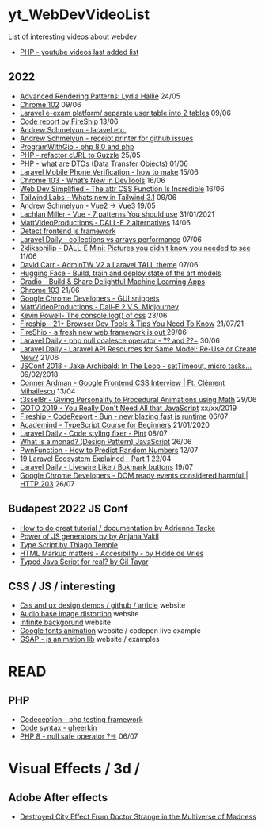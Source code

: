 # yt_WebDevVideoList

List of interesting videos about webdev

- [PHP - youtube videos last added list](https://www.youtube.com/results?search_query=php&sp=EgQIAhAB)

## 2022

- [Advanced Rendering Patterns: Lydia Hallie](https://www.youtube.com/watch?v=PN1HgvAOmi8) 24/05
- [Chrome 102](https://www.youtube.com/watch?v=AGyP85QEBzY) 09/06
- [Laravel e-exam platform/ separate user table into 2 tables](https://www.youtube.com/watch?v=supEtKvyU_Q) 09/06
- [Code report by FireShip](https://www.youtube.com/watch?v=HDZWWFSZUF0) 13/06
- [Andrew Schmelyun - laravel etc.](https://www.youtube.com/c/ASchmelyun/videos)
- [Andrew Schmelyun - receipt printer for github issues](https://aschmelyun.com/blog/i-built-a-receipt-printer-for-github-issues/)
- [ProgramWithGio - php 8.0 and php](https://www.youtube.com/c/ProgramWithGio/videos)
- [PHP - refactor cURL to Guzzle](https://www.youtube.com/watch?v=c2ZP2FxD5I0) 25/05
- [PHP - what are DTOs (Data Transfer Objects)](https://www.youtube.com/watch?v=35QmeoPLPOQ) 01/06
- [Laravel Mobile Phone Verification - how to make](https://www.youtube.com/watch?v=kmRgXqbIjmY) 15/06
- [Chrome 103 - What’s New in DevTools](https://www.youtube.com/watch?v=LyMts4yfQu8) 16/06
- [Web Dev Simplified - The attr CSS Function Is Incredible](https://www.youtube.com/watch?v=XU2MxPWbvGM) 16/06
- [Tailwind Labs - Whats new in Tailwind 3.1](https://www.youtube.com/watch?v=nOQyWbPO2Ds) 09/06
- [Andrew Schmelyun - Vue2 -> Vue3](https://www.youtube.com/watch?v=gwuECGM1p6g) 19/05
- [Lachlan Miller - Vue - 7 patterns You should use](https://www.youtube.com/watch?v=muaBCsVE-NM) 31/01/2021
- [MattVideoProductions - DALL-E 2 alternatives](https://www.youtube.com/watch?v=cs-9UI3qh8s) 14/06
- [Detect frontend js framework](https://gist.github.com/rambabusaravanan/1d594bd8d1c3153bc8367753b17d074b)
- [Laravel Daily - collections vs arrays performance](https://www.youtube.com/watch?v=RGALgqsXiqU) 07/06
- [2kliksphilip - DALL-E Mini: Pictures you didn't know you needed to see](https://www.youtube.com/watch?v=xt9LnqixpGs) 11/06
- [David Carr - AdminTW V2 a Laravel TALL theme](https://www.youtube.com/watch?v=ehLx-jO1LF0) 07/06
- [Hugging Face - Build, train and deploy state of the art models](https://huggingface.co)
- [Gradio - Build & Share Delightful Machine Learning Apps ](https://gradio.app)
- [Chrome 103](https://www.youtube.com/watch?v=e8LUoJClVo4) 21/06
- [Google Chrome Developers - GUI snippets](https://www.youtube.com/watch?v=R1Bst2uilxE)
- [MattVideoProductions - Dall-E 2 V.S. Midjourney](https://www.youtube.com/watch?v=HPHJJWZMPU4)
- [Kevin Powell- The console.log() of css](https://www.youtube.com/watch?v=ii-lSK2_Nu4) 23/06
- [Fireship - 21+ Browser Dev Tools & Tips You Need To Know](https://www.youtube.com/watch?v=TcTSqhpm80Y) 21/07/21
- [FireShip - a fresh new web framework is out ](https://www.youtube.com/watch?v=4boXExbbGCk) 29/06
- [Laravel Daily - php null coalesce operator - ?? and ??=](https://www.youtube.com/watch?v=e_kf5s9aG-k) 30/06
- [Laravel Daily -  Laravel API Resources for Same Model: Re-Use or Create New?](https://www.youtube.com/watch?v=CdwK41cRCTw) 21/06
- [JSConf 2018 - Jake Archibald: In The Loop - setTimeout, micro tasks...](https://www.youtube.com/watch?v=cCOL7MC4Pl0) 09/02/2018
- [Conner Ardman - Google Frontend CSS Interview | Ft. Clément Mihailescu](https://www.youtube.com/watch?v=ak4p7sdKJQw) 13/04
- [t3ssel8r - Giving Personality to Procedural Animations using Math](https://www.youtube.com/watch?v=KPoeNZZ6H4s) 29/06
- [GOTO 2019 - You Really Don't Need All that JavaScript](https://www.youtube.com/watch?v=rxlJRydqmk8) xx/xx/2019
- [Fireship - CodeReport - Bun - new blazing fast js runtime](https://www.youtube.com/watch?v=FMhScnY0dME) 06/07
- [Academind - TypeScript Course for Beginners](https://www.youtube.com/watch?v=BwuLxPH8IDs) 21/01/2020
- [Laravel Daily - Code styling fixer - Pint](https://www.youtube.com/watch?v=5khyIHIYIK4) 08/07
- [What is a monad? (Design Pattern) JavaScript](https://www.youtube.com/watch?v=VgA4wCaxp-Q) 26/06
- [PwnFunction - How to Predict Random Numbers](https://www.youtube.com/watch?v=-h_rj2-HP2E) 12/07
- [19 Laravel Ecosystem Explained - Part 1](https://www.youtube.com/watch?v=gg8gjO5pLps) 22/04
- [Laravel Daily - Livewire Like / Bokmark buttons](https://www.youtube.com/watch?v=jNGeAsn-P8c) 19/07
- [Google Chrome Developers - DOM ready events considered harmful | HTTP 203](https://www.youtube.com/watch?v=_iq1fPjeqMQ) 26/07

## Budapest 2022 JS Conf
- [How to do great tutorial / documentation by Adrienne Tacke](youtube.com/watch?v=wBGOswx6MSw)
- [Power of JS generators by by Anjana Vakil](https://www.youtube.com/watch?v=gu3FfmgkwUc)
- [Type Script by Thiago Temple](https://www.youtube.com/watch?v=fhyHgkH0ZEg)
- [HTML Markup matters - Accesibility - by Hidde de Vries](https://www.youtube.com/watch?v=MDywgeCW5jk)
- [Typed Java Script for real? by Gil Tayar](https://www.youtube.com/watch?v=SdV9Xy0E4CM)

## CSS / JS / interesting
- [Css and ux design demos / github / article](https://tympanus.net/Development/BackgroundScaleHoverEffect/) website
- [Audio base image distortion](https://tympanus.net/Development/AudioBasedImageDistortion/index2.html) website
- [Infinite backgorund](https://tympanus.net/Development/Theodore/) website
- [Google fonts animation](https://codepen.io/jh3y/pen/OJMOmRL) website / codepen live example
- [GSAP - js animation lib](https://css-tricks.com/tips-for-writing-animation-code-efficiently/) website / examples

# READ
## PHP 
- [Codeception - php testing framework](https://codeception.com/)
- [Code syntax - gheerkin](https://cucumber.io/docs/guides/overview/)
- [PHP 8 - null safe operator ?->](https://www.youtube.com/post/UgkxM_kUbgN8e9eli1QREgj2X6IFojDqe5p0) 06/07


# Visual Effects / 3d / 
## Adobe After effects
- [Destroyed City Effect From Doctor Strange in the Multiverse of Madness](https://www.youtube.com/watch?v=JF5WvElVfCQ)

